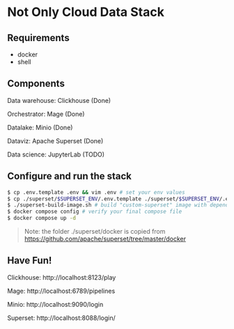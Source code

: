 # Not Only Cloud Data Stack

## Requirements
- docker
- shell

## Components

Data warehouse: Clickhouse (Done)

Orchestrator: Mage (Done)

Datalake: Minio (Done)

Dataviz: Apache Superset (Done)

Data science: JupyterLab (TODO)


## Configure and run the stack
```sh
$ cp .env.template .env && vim .env # set your env values
$ cp ./superset/$SUPERSET_ENV/.env.template ./superset/$SUPERSET_ENV/.env # edit superset env depending on the value of SUPERSET_ENV values in the previous .env
$ ./superset-build-image.sh # build "custom-superset" image with dependencies from superset/requirements.txt
$ docker compose config # verify your final compose file
$ docker compose up -d
```

> Note: the folder ./superset/docker is copied from https://github.com/apache/superset/tree/master/docker

## Have Fun!
Clickhouse: http://localhost:8123/play

Mage: http://localhost:6789/pipelines

Minio: http://localhost:9090/login

Superset: http://localhost:8088/login/
